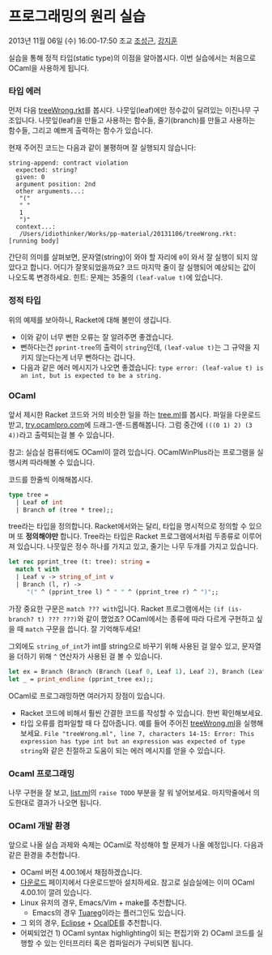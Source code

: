 # 프로그래밍의 원리 실습 #

2013년 11월 06일 (수) 16:00-17:50 조교
[조성근](http://ropas.snu.ac.kr/~skcho),
[강지훈](http://ropas.snu.ac.kr/~jhkang)

실습을 통해 정적 타입(static type)의 이점을 알아봅시다. 이번 실습에서는
처음으로 OCaml을 사용하게 됩니다.


### 타입 에러 ###

먼저 다음 [treeWrong.rkt](treeWrong.rkt)를 봅시다. 나뭇잎(leaf)에만 정수값이
달려있는 이진나무 구조입니다. 나뭇잎(leaf)을 만들고 사용하는 함수들,
줄기(branch)를 만들고 사용하는 함수들, 그리고 예쁘게 출력하는 함수가
있습니다.

현재 주어진 코드는 다음과 같이 불평하며 잘 실행되지 않습니다:

```
string-append: contract violation
  expected: string?
  given: 0
  argument position: 2nd
  other arguments...:
   "("
   " "
   1
   ")"
  context...:
   /Users/idiothinker/Works/pp-material/20131106/treeWrong.rkt: [running body]
```

간단히 의미를 살펴보면, 문자열(string)이 와야 할 자리에 ```0```이 와서
잘 실행이 되지 않았다고 합니다. 어디가 잘못되었을까요? 코드 마지막 줄이
잘 실행되어 예상되는 값이 나오도록 변경하세요. 힌트: 문제는 35줄의
```(leaf-value t)```에 있습니다.


### 정적 타입 ###

위의 예제를 보아하니, Racket에 대해 불만이 생깁니다.

* 이와 같이 너무 뻔한 오류는 잘 알려주면 좋겠습니다.
* 뻔하다는건 ```pprint-tree```의 출력이 ```string```인데,
  ```(leaf-value t)```는 그 규약을 지키지 않는다는게 너무 뻔하다는
  겁니다.
* 다음과 같은 에러 메시지가 나오면 좋겠습니다: ```type error: (leaf-value t)
  is an int, but is expected to be a string.```


### OCaml ###

앞서 제시한 Racket 코드와 거의 비슷한 일을 하는 [tree.ml](tree.ml)를
봅시다. 파일을 다운로드받고,
[try.ocamlpro.com](http://try.ocamlpro.com)에
드래그-앤-드롭해봅니다. 그럼 중간에 ```(((0 1) 2) (3 4))```라고
출력되는걸 볼 수 있습니다.

참고: 실습실 컴퓨터에도 OCaml이 깔려 있습니다. OCamlWinPlus라는
프로그램을 실행시켜 따라해볼 수 있습니다.

코드를 한줄씩 이해해봅시다.

```ocaml
type tree =
  | Leaf of int
  | Branch of (tree * tree);;
```

tree라는 타입을 정의합니다. Racket에서와는 달리, 타입을 명시적으로
정의할 수 있으며 또 **정의해야만** 합니다. Tree라는 타입은 Racket
프로그램에서처럼 두종류로 이루어져 있습니다. 나뭇잎은 정수 하나를
가지고 있고, 줄기는 나무 두개를 가지고 있습니다.

```ocaml
let rec pprint_tree (t: tree): string =
  match t with
  | Leaf v -> string_of_int v
  | Branch (l, r) ->
     "(" ^ (pprint_tree l) ^ " " ^ (pprint_tree r) ^ ")";;
```

가장 중요한 구문은 ```match ??? with```입니다. Racket 프로그램에서는
```(if (is-branch? t) ??? ???)```와 같이 했었죠? OCaml에서는 종류에
따라 다르게 구현하고 싶을 때 ```match``` 구문을 씁니다. 잘
기억해두세요!

그외에도 ```string_of_int```가 int를 string으로 바꾸기 위해 사용된 걸
알수 있고, 문자열을 더하기 위해 ```^``` 연산자가 사용된 걸 볼 수
있습니다.

```ocaml
let ex = Branch (Branch (Branch (Leaf 0, Leaf 1), Leaf 2), Branch (Leaf 3, Leaf 4));;
let _ = print_endline (pprint_tree ex);;
```

OCaml로 프로그래밍하면 여러가지 장점이 있습니다.

* Racket 코드에 비해서 훨씬 간결한 코드를 작성할 수 있습니다. 한번
  확인해보세요.
* 타입 오류를 컴파일할 때 다 잡아줍니다. 예를 들어 주어진
[treeWrong.ml](treeWrong.ml)을 실행해보세요. `File "treeWrong.ml",
line 7, characters 14-15: Error: This expression has type int but an
expression was expected of type string`와 같은 친절하고 도움이 되는
에러 메시지를 얻을 수 있습니다.

### Ocaml 프로그래밍 ###

나무 구현을 잘 보고, [list.ml](list.ml)의 ```raise TODO``` 부분을 잘 워
넣어보세요. 마지막줄에서 의도한대로 결과가 나오면 됩니다.

### OCaml 개발 환경 ###

앞으로 나올 실습 과제와 숙제는 OCaml로 작성해야 할 문제가 나올
예정입니다. 다음과 같은 환경을 추천합니다.

* OCaml 버전 4.00.1에서 채점하겠습니다.
* [다운로드](http://caml.inria.fr/download.en.html) 페이지에서
  다운로드받아 설치하세요. 참고로 실습실에는 이미 OCaml 4.00.1이 깔려
  있습니다.
* Linux 유저의 경우, Emacs/Vim + make를 추천합니다.
  + Emacs의 경우
    [Tuareg](http://www.emacswiki.org/emacs/TuaregMode)이라는
    플러그인도 있습니다.
* 그 외의 경우, [Eclipse](http://eclipse.org) +
  [OcaIDE](http://www.algo-prog.info/ocaide/)를 추천합니다.
* 어찌되었건 1) OCaml syntax highlighting이 되는 편집기와 2) OCaml
  코드를 실행할 수 있는 인터프리터 혹은 컴파일러가 구비되면 됩니다.
